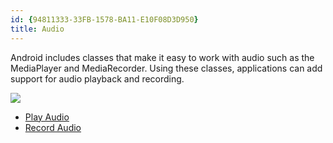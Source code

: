 ```yaml
---
id: {94811333-33FB-1578-BA11-E10F08D3D950}  
title: Audio  
---
```


Android includes classes that make it easy to work with audio such as the
MediaPlayer and MediaRecorder. Using these classes, applications can add support
for audio playback and recording.

 [ ![](Images/recordaudio.png)](Images/recordaudio.png)

-   <span class="noChildren"><a href="/recipes/android/media/audio/play_audio">Play Audio</a></span> 
-   <span class="noChildren"><a href="/recipes/android/media/audio/record_audio">Record Audio</a></span>